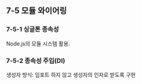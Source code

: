## 7-5 모듈 와이어링

### 7-5-1 싱글톤 종속성

Node.js의 모듈 시스템 활용.

### 7-5-2 종속성 주입(DI)

생성자 방식: 임포트 하지 않고 생성자의 인자로 받도록 구현


